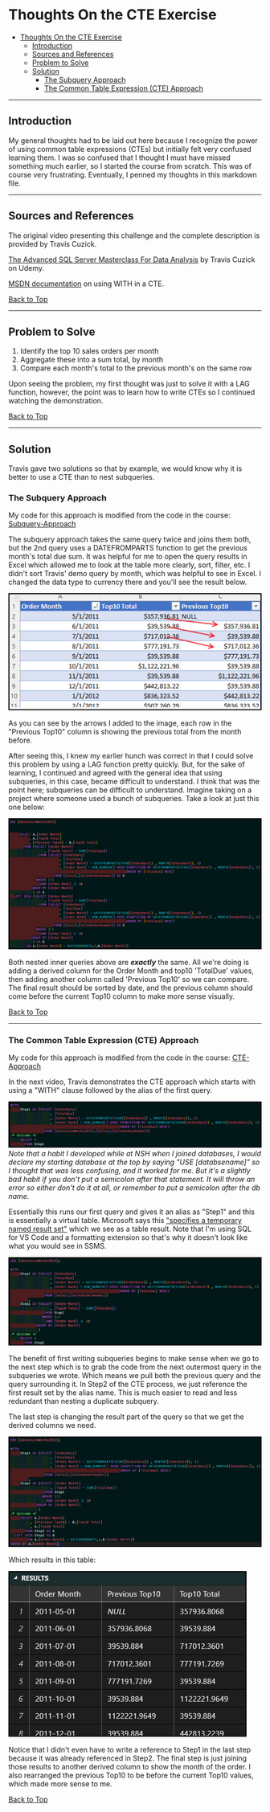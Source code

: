 # Thoughts On the CTE Exercise

<!-- TOC -->

- [Thoughts On the CTE Exercise](#thoughts-on-the-cte-exercise)
  - [Introduction](#introduction)
  - [Sources and References](#sources-and-references)
  - [Problem to Solve](#problem-to-solve)
  - [Solution](#solution)
    - [The Subquery Approach](#the-subquery-approach)
    - [The Common Table Expression (CTE) Approach](#the-common-table-expression-cte-approach)

<!-- /TOC -->

---

## Introduction

My general thoughts had to be laid out here because I recognize the power of using common table expressions (CTEs) but initially felt very confused learning them. I was so confused that I thought I must have missed something much earlier, so I started the course from scratch. This was of course very frustrating. Eventually, I penned my thoughts in this markdown file.

---

## Sources and References

The original video presenting this challenge and the complete description is provided by Travis Cuzick.

[The Advanced SQL Server Masterclass For Data Analysis](https://www.udemy.com/course/advanced-sql-server-masterclass-for-data-analysis/) by Travis Cuzick on Udemy.

[MSDN documentation](https://docs.microsoft.com/en-us/sql/t-sql/queries/with-common-table-expression-transact-sql?view=sql-server-ver15) on using WITH in a CTE.

[Back to Top](#thoughts-on-the-cte-exercise)

---

## Problem to Solve

1. Identify the top 10 sales orders per month
2. Aggregate these into a sum total, by month
3. Compare each month's total to the previous month's on the same row

Upon seeing the problem, my first thought was just to solve it with a LAG function, however, the point was to learn how to write CTEs so I continued watching the demonstration.

[Back to Top](#thoughts-on-the-cte-exercise)

---

## Solution

Travis gave two solutions so that by example, we would know why it is better to use a CTE than to nest subqueries.


### The Subquery Approach

My code for this approach is modified from the code in the course: [Subquery-Approach](../Videos/29-CTEs_Part_1_of_2-Using_Subquery_Approach.sql)

The subquery approach takes the same query twice and joins them both, but the 2nd query uses a DATEFROMPARTS function to get the previous month's total due sum. It was helpful for me to open the query results in Excel which allowed me to look at the table more clearly, sort, filter, etc. I didn't sort Travis' demo query by month, which was helpful to see in Excel. I changed the data type to currency there and you'll see the result below.

![CTE_result_image](../img/CTE_.png)

As you can see by the arrows I added to the image, each row in the "Previous Top10" column is showing the previous total from the month before.

After seeing this, I knew my earlier hunch was correct in that I could solve this problem by using a LAG function pretty quickly. But, for the sake of learning, I continued and agreed with the general idea that using subqueries, in this case, became difficult to understand. I think that was the point here; subqueries can be difficult to understand. Imagine taking on a project where someone used a bunch of subqueries. Take a look at just this one below:

![CTE_query_code_screenshot](../img/CTE_%20002.png)

Both nested inner queries above are _**exactly**_ the same. All we're doing is adding a derived column for the Order Month and top10 'TotalDue' values, then adding another column called 'Previous Top10' so we can compare. The final result should be sorted by date, and the previous column should come before the current Top10 column to make more sense visually.

[Back to Top](#thoughts-on-the-cte-exercise)

---

### The Common Table Expression (CTE) Approach

My code for this approach is modified from the code in the course: [CTE-Approach](../Videos/29-CTEs_Part_2_of_2-Using_Common_Data_Expression.sql)

In the next video, Travis demonstrates the CTE approach which starts with using a "WITH" clause followed by the alias of the first query.

![CTE_Step_1_Screenshot](../img/CTE_%20003.png)
*Note that a habit I developed while at NSH when I joined databases, I would declare my starting database at the top by saying "USE \[databsename\]" so I thought that was less confusing, and it worked for me. But it's a slightly bad habit if you don't put a semicolon after that statement. It will throw an error so either don't do it at all, or remember to put a semicolon after the db name.*

Essentially this runs our first query and gives it an alias as "Step1" and this is essentially a virtual table. Microsoft says this ["specifies a temporary named result set"](https://docs.microsoft.com/en-us/sql/t-sql/queries/with-common-table-expression-transact-sql?view=sql-server-ver15) which we see as a table result. Note that I'm using SQL for VS Code and a formatting extension so that's why it doesn't look like what you would see in SSMS.

![Step_2_CTE_Screenshot](../img/CTE_%20004.png)

The benefit of first writing subqueries begins to make sense when we go to the next step which is to grab the code from the next outermost query in the subqueries we wrote. Which means we pull both the previous query and the query surrounding it. In Step2 of the CTE process, we just reference the first result set by the alias name. This is much easier to read and less redundant than nesting a duplicate subquery.

The last step is changing the result part of the query so that we get the derived columns we need.

![CTE_final_screenshot_code](../img/CTE_%20005.png)

Which results in this table:

![CTE_table_screenshot](../img/CTE_%20006.png)

Notice that I didn't even have to write a reference to Step1 in the last step because it was already referenced in Step2. The final step is just joining those results to another derived column to show the month of the order. I also rearranged the previous Top10 to be before the current Top10 values, which made more sense to me.

[Back to Top](#thoughts-on-the-cte-exercise)
